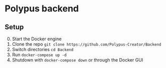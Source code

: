 # Polypus backend
## Setup

0. Start the Docker engine
1. Clone the repo `git clone https://github.com/Polypus-Creator/Backend`
2. Switch directories `cd Backend`
3. Run `docker-compose up -d`
4. Shutdown with `docker-compose down` or through the Docker GUI
